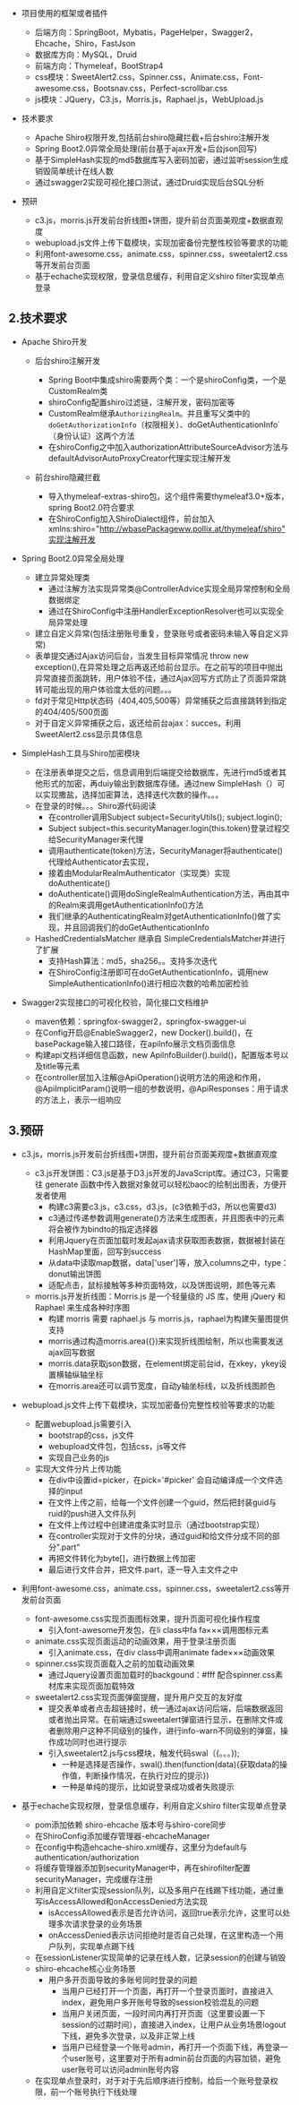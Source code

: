 - 项目使用的框架或者插件
  - 后端方向：SpringBoot，Mybatis，PageHelper，Swagger2，Ehcache，Shiro，FastJson
  - 数据库方向：MySQL，Druid
  - 前端方向：Thymeleaf，BootStrap4
  - css模块：SweetAlert2.css，Spinner.css，Animate.css，Font-awesome.css，Bootsnav.css，Perfect-scrollbar.css
  - js模块：JQuery，C3.js，Morris.js，Raphael.js，WebUpload.js

- 技术要求
  - Apache Shiro权限开发,包括前台shiro隐藏拦截+后台shiro注解开发
  - Spring Boot2.0异常全局处理(前台基于ajax开发+后台json回写)
  - 基于SimpleHash实现的md5数据库写入密码加密，通过监听session生成销毁简单统计在线人数
  - 通过swagger2实现可视化接口测试，通过Druid实现后台SQL分析
- 预研
  - c3.js，morris.js开发前台折线图+饼图，提升前台页面美观度+数据直观度
  - webupload.js文件上传下载模块，实现加密备份完整性校验等要求的功能
  - 利用font-awesome.css，animate.css，spinner.css，sweetalert2.css等开发前台页面
  - 基于echache实现权限，登录信息缓存，利用自定义shiro filter实现单点登录



## 2.技术要求

- Apache Shiro开发

  - 后台shiro注解开发
    - Spring Boot中集成shiro需要两个类：一个是shiroConfig类，一个是CustomRealm类
    - shiroConfig配置shiro过滤链，注解开发，密码加密等
    - CustomRealm继承`AuthorizingRealm`。并且重写父类中的`doGetAuthorizationInfo`（权限相关）、doGetAuthenticationInfo`（身份认证）这两个方法
    - 在shiroConfig之中加入authorizationAttributeSourceAdvisor方法与defaultAdvisorAutoProxyCreator代理实现注解开发

  - 前台shiro隐藏拦截
    - 导入thymeleaf-extras-shiro包，这个组件需要thymeleaf3.0+版本，spring Boot2.0符合要求
    - 在ShiroConfig加入ShiroDialect组件，前台加入xmlns:shiro="http://wbasePackageww.pollix.at/thymeleaf/shiro"实现注解开发

- Spring Boot2.0异常全局处理
  - 建立异常处理类
    - 通过注解方法实现异常类@ControllerAdvice实现全局异常控制和全局数据绑定
    - 通过在ShiroConfig中注册HandlerExceptionResolver也可以实现全局异常处理
  - 建立自定义异常(包括注册账号重复，登录账号或者密码未输入等自定义异常)
  - 表单提交通过Ajax访问后台，当发生目标异常情况 throw new exception(),在异常处理之后再返还给前台显示。在之前写的项目中抛出异常直接页面跳转，用户体验不佳，通过Ajax回写方式防止了页面异常跳转可能出现的用户体验度太低的问题。。。
  - fd对于常见Http状态码（404,405,500等）异常捕获之后直接跳转到指定的404/405/500页面
  - 对于自定义异常捕获之后，返还给前台ajax：succes，利用SweetAlert2.css显示具体信息
- SimpleHash工具与Shiro加密模块
  - 在注册表单提交之后，信息调用到后端提交给数据库，先进行md5或者其他形式的加密，再duiy输出到数据库存储。通过new SimpleHash（）可以实现撒盐，选择加密算法，选择迭代次数的操作。。。
  - 在登录的时候。。。Shiro源代码阅读
    - 在controller调用Subject subject=SecurityUtils();  subject.login();
    - Subject subject=this.securityManager.login(this.token)登录过程交给SecurityManager来代理
    - 调用authenticate(token)方法，SecurityManager将authenticate()代理给Authenticator去实现，
    - 接着由ModularRealmAuthenticator（实现类）实现doAuthenticate()
    - doAuthenticate()调用doSingleRealmAuthentication方法，再由其中的Realm来调用getAuthenticationInfo()方法
    - 我们继承的AuthenticatingRealm对getAuthenticationInfo()做了实现，并且回调我们的doGetAuthenticationInfo
  - HashedCredentialsMatcher 继承自 SimpleCredentialsMatcher并进行了扩展
    - 支持Hash算法：md5，sha256。。支持多次迭代
    - 在ShiroConfig注册即可在doGetAuthenticationInfo，调用new SimpleAuthenticationInfo()进行相应次数的哈希加密检验
- Swagger2实现接口的可视化校验，简化接口文档维护
  - maven依赖：springfox-swagger2，springfox-swagger-ui
  - 在Config开启@EnableSwagger2，new Docker().build()，在basePackage输入接口路径，在apilnfo展示文档页面信息
  - 构建api文档详细信息函数，new ApilnfoBuilder().build()，配置版本号以及title等元素
  - 在controller层加入注解@ApiOperation()说明方法的用途和作用，@ApiImplicitParam()说明一组的参数说明，@ApiResponses：用于请求的方法上，表示一组响应

## 3.预研

- c3.js，morris.js开发前台折线图+饼图，提升前台页面美观度+数据直观度
  - c3.js开发饼图：C3.js是基于D3.js开发的JavaScript库。通过C3，只需要往 generate 函数中传入数据对象就可以轻松baoc的绘制出图表，方便开发者使用
    - 构建c3需要c3.js，c3.css，d3.js，(c3依赖于d3，所以也需要d3)
    - c3通过传递参数调用generate()方法来生成图表，并且图表中的元素将会被作为bindto的指定选择器
    - 利用Jquery在页面加载时发起ajax请求获取图表数据，数据被封装在HashMap里面，回写到success
    - 从data中读取map数据，data['user']等，放入columns之中，type：donut输出饼图
    - 适配点击，鼠标接触等多种页面特效，以及饼图说明，颜色等元素
  - morris.js开发折线图：Morris.js 是一个轻量级的 JS 库，使用  jQuery 和 Raphael 来生成各种时序图
    - 构建 morris 需要 raphael.js 与 morris.js，raphael为构建矢量图提供支持
    - morris通过构造morris.area({})来实现折线图绘制，所以也需要发送ajax回写数据
    - morris.data获取json数据，在element绑定前台id，在xkey，ykey设置横轴纵轴坐标
    - 在morris.area还可以调节宽度，自动y轴坐标线，以及折线图颜色
- webupload.js文件上传下载模块，实现加密备份完整性校验等要求的功能
  - 配置webupload.js需要引入
    - bootstrap的css，js文件
    - webupload文件包，包括css，js等文件
    - 实现自己业务的js
  - 实现大文件分片上传功能
    - 在div中设置id=picker，在pick='#picker' 会自动编译成一个文件选择的input
    - 在文件上传之前，给每一个文件创建一个guid，然后把封装guid与ruid的push进入文件队列
    - 在文件上传过程中创建进度条实时显示（通过bootstrap实现）
    - 在controller实现对于文件的分块，通过guid和给文件分成不同的部分".part"
    - 再把文件转化为byte[]，进行数据上传加密
    - 最后进行文件合并，把文件.part，逐一导入主文件之中

- 利用font-awesome.css，animate.css，spinner.css，sweetalert2.css等开发前台页面
  - font-awesome.css实现页面图标效果，提升页面可视化操作程度
    - 引入font-awesome开发包，在li class中fa fa×××调用图标元素
  - animate.css实现页面运动的动画效果，用于登录注册页面
    - 引入animate.css，在div class中调用animate fade×××动画效果
  - spinner.css实现页面载入之前的加载动画效果
    - 通过Jquery设置页面加载时的backgound：#fff 配合spinner.css素材库来实现页面加载特效
  - sweetalert2.css实现页面弹窗提醒，提升用户交互的友好度
    - 提交表单或者点击超链接时，统一通过ajax访问后端，后端数据返回或者抛出异常。在前端通过sweetalert弹窗进行显示，在删除文件或者删除用户这种不同级别的操作，进行info-warn不同级别的弹窗，操作成功同时也进行提示
    - 引入sweetalert2.js与css模块，触发代码swal（{。。。});
      - 一种是选择是否操作，swal().then(function(data){获取data的操作值，判断操作情况，在执行对应的提示})
      - 一种是单纯的提示，比如说登录成功或者失败提示



- 基于echache实现权限，登录信息缓存，利用自定义shiro filter实现单点登录
  - pom添加依赖 shiro-ehcache 版本号与shiro-core同步
  - 在ShiroConfig添加缓存管理器-ehcacheManager
  - 在config中构造ehcache-shiro.xml缓存，这里分为default与authentication/authorization
  - 将缓存管理器添加到securityManager中，再在shirofilter配置securityManager，完成缓存注册
  - 利用自定义filter实现session队列，以及多用户在线踢下线功能，通过重写isAccessAllowed和onAccessDenied方法实现
    - isAccessAllowed表示是否允许访问，返回true表示允许，这里可以处理多次请求登录的业务场景
    - onAccessDenied表示访问拒绝时是否自己处理，在这里构造一个用户队列，实现单点踢下线
  - 在sessionListener实现简单的记录在线人数，记录session的创建与销毁
  - shiro-ehcache核心业务场景
    - 用户多开页面导致的多账号同时登录的问题
      - 当用户已经打开一个页面，再打开一个登录页面时，直接进入index，避免用户多开账号导致的session校验混乱的问题
      - 当用户关闭页面，一段时间内再打开页面（这里要设置一下session的过期时间），直接进入index，让用户从业务场景logout下线，避免多次登录，以及非正常上线
      - 当用户已经登录一个账号admin，再打开一个页面下线，再登录一个user账号，这里要对于所有admin前台页面的内容加锁，避免user账号可以访问admin账号内容
  - 在实现单点登录时，对于对于先后顺序进行控制，给后一个账号登录权限，前一个账号执行下线处理
